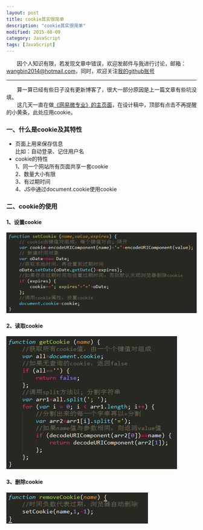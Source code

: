 ```yaml
---
layout: post
title: cookie其实很简单
description: "cookie其实很简单"
modified: 2015-08-09
category: JavaScript
tags: [JavaScript]
---
```


　　因个人知识有限，若发现文章中错误，欢迎发邮件与我进行讨论，邮箱：wangbin2014@hotmail.com，同时，欢迎关注[我的github账号](https://github.com/wangbin2015)                  　　        

***
　　算一算已经有些日子没有更新博客了，很大一部分原因是上一篇文章有些坑没填。        
　　这几天一直在做[《网易微专业》的主页面](https://github.com/wangbin2015/WYEDU)，在设计稿中，顶部有点击不再提醒的小黄条，此处应用cookie。        

### 一、什么是cookie及其特性

* 页面上用来保存信息     
比如：自动登录、记住用户名   
* cookie的特性    
1、同一个网站所有页面共享一套cookie    
2、数量大小有限     
3、有过期时间     
4、JS中通过document.cookie使用cookie    

### 二、cookie的使用    

#### 1、设置cookie    

![](..\images\post\20150809\20150809-1.png)

#### 2、读取cookie      

![](..\images\post\20150809\20150809-2.png)

#### 3、删除cookie         

![](..\images\post\20150809\20150809-3.png)

     
